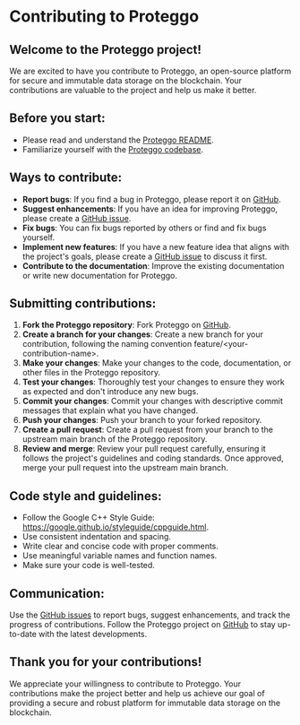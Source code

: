 # Contributing to Proteggo

## Welcome to the Proteggo project!

We are excited to have you contribute to Proteggo, an open-source platform for secure and immutable data storage on the blockchain. Your contributions are valuable to the project and help us make it better.

## Before you start:

* Please read and understand the [Proteggo README](https://github.com/marcofortina/proteggo/blob/main/README.md).
* Familiarize yourself with the [Proteggo codebase](https://github.com/marcofortina/proteggo).

## Ways to contribute:

* __Report bugs__: If you find a bug in Proteggo, please report it on [GitHub](https://github.com/marcofortina/proteggo/issues).
* __Suggest enhancements__: If you have an idea for improving Proteggo, please create a [GitHub issue](https://github.com/marcofortina/proteggo/issues).
* __Fix bugs__: You can fix bugs reported by others or find and fix bugs yourself.
* __Implement new features__: If you have a new feature idea that aligns with the project's goals, please create a [GitHub issue](https://github.com/marcofortina/proteggo/issues) to discuss it first.
* __Contribute to the documentation__: Improve the existing documentation or write new documentation for Proteggo.

## Submitting contributions:

1. __Fork the Proteggo repository__: Fork Proteggo on [GitHub](https://github.com/marcofortina/proteggo).
2. __Create a branch for your changes__: Create a new branch for your contribution, following the naming convention feature/&lt;your-contribution-name&gt;.
3. __Make your changes__: Make your changes to the code, documentation, or other files in the Proteggo repository.
4. __Test your changes__: Thoroughly test your changes to ensure they work as expected and don't introduce any new bugs.
5. __Commit your changes__: Commit your changes with descriptive commit messages that explain what you have changed.
6. __Push your changes__: Push your branch to your forked repository.
7. __Create a pull request__: Create a pull request from your branch to the upstream main branch of the Proteggo repository.
8. __Review and merge__: Review your pull request carefully, ensuring it follows the project's guidelines and coding standards. Once approved, merge your pull request into the upstream main branch.

## Code style and guidelines:

* Follow the Google C++ Style Guide: https://google.github.io/styleguide/cppguide.html.
* Use consistent indentation and spacing.
* Write clear and concise code with proper comments.
* Use meaningful variable names and function names.
* Make sure your code is well-tested.

## Communication:

Use the [GitHub issues](https://github.com/marcofortina/proteggo/issues) to report bugs, suggest enhancements, and track the progress of contributions.
Follow the Proteggo project on [GitHub](https://github.com/marcofortina/proteggo) to stay up-to-date with the latest developments.

## Thank you for your contributions!

We appreciate your willingness to contribute to Proteggo. Your contributions make the project better and help us achieve our goal of providing a secure and robust platform for immutable data storage on the blockchain.
